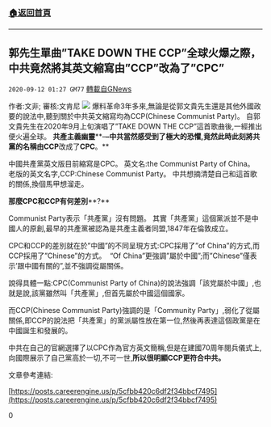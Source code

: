###  [:house:返回首頁](https://github.com/ourhimalayas/txt)
---

## 郭先生單曲&#8221;TAKE DOWN THE CCP&#8221;全球火爆之際，中共竟然將其英文縮寫由&#8221;CCP&#8221;改為了&#8221;CPC&#8221;
`2020-09-12 01:27 GM77` [轉載自GNews](https://gnews.org/zh-hant/349763/)

作者:文非; 審核:文肯尼
![](https://s3.amazonaws.com/gnews-media-offload/wp-content/uploads/2020/09/12012228/%E6%88%AA%E5%B1%8F2020-09-12-%E4%B8%8B%E5%8D%881.20.12-1.png)
爆料革命3年多來,無論是從郭文貴先生還是其他外國政要的說法中,聽到關於中共英文縮寫均為CCP(Chinese Communist Party)。 自郭文貴先生在2020年9月上旬演唱了”TAKE DOWN THE CCP”這首歌曲後,一經推出便火遍全球。 **共產主義幽靈****–****–****中共當然感受到了極大的恐懼****,****竟然此時此刻將共黨的名稱由****CCP****改成了****CPC****。**

中國共產黨英文版目前縮寫是CPC。 英文名:the Communist Party of China。 老版的英文名字,CCP:Chinese Communist Party。 中共想摘清楚自己和這首歌的關係,換個馬甲想溜走。

**那麼****CPC****和****CCP****有何差別****?**

Communist Party表示「共產黨」沒有問題。 其實「共產黨」這個黨派並不是中國人的原創,最早的共產黨被認為是共產主義者同盟,1847年在倫敦成立。

CPC和CCP的差別就在於”中國”的不同呈現方式:CPC採用了”of China”的方式,而CCP採用了”Chinese”的方式。  “Of China”更強調”屬於中國”;而”Chinese”僅表示’跟中國有關的”,並不強調從屬關係。

說得具體一點:CPC(Communist Party of China)的說法強調「該党屬於中國」,也就是說,該黨雖然叫「共產黨」,但首先屬於中國這個國家。

而CCP(Chinese Communist Party)強調的是「Community Party」,弱化了從屬關係,即CCP的說法把「共產黨」的黨派屬性放在第一位,然後再表達這個政黨是在中國誕生和發展的。

中共在自己的官網選擇了以CPC作為官方英文簡稱,但是在建國70周年閱兵儀式上,向國際展示了自己黨高於一切,不可一世,**所以很明顯****CCP****更符合中共。**

文章參考連結:

[https://posts.careerengine.us/p/5cfbb420c6df2f34bbcf7495](https://posts.careerengine.us/p/5cfbb420c6df2f34bbcf7495)

0
